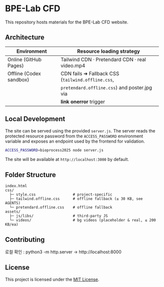 # BPE-Lab CFD

This repository hosts materials for the BPE-Lab CFD website.

## Architecture
| Environment            | Resource loading strategy                           |
|------------------------|-----------------------------------------------------|
| Online (GitHub Pages)  | Tailwind CDN · Pretendard CDN · real video.mp4      |
| Offline (Codex sandbox)| CDN fails ➜ Fallback CSS (`tailwind.offline.css`,   |
|                        | `pretendard.offline.css`) and poster.jpg via        |
|                        | **link onerror** trigger                            |

<!-- *오프라인 컨테이너는 JS 차단 상태일 수도 있으나, CDN 404 상황까지 아우르기 위해 onerror 방식을 기본값으로 채택합니다.* -->

## Local Development

The site can be served using the provided `server.js`. The server reads the
protected resource password from the `ACCESS_PASSWORD` environment variable and
exposes an endpoint used by the frontend for validation.

```bash
ACCESS_PASSWORD=bioprocess2025 node server.js
```

The site will be available at `http://localhost:3000` by default.

## Folder Structure
```
index.html
css/
  ├─ style.css                 # project-specific
  ├─ tailwind.offline.css      # offline fallback (≤ 30 KB, see AGENTS)
  └─ pretendard.offline.css    # offline fallback
assets/
  ├─ js/libs/                  # third-party JS
  └─ videos/                   # bg videos (placeholder & real, ≤ 200 KB/ea)
```

## Contributing
로컬 확인 : python3 -m http.server → http://localhost:8000

## License

This project is licensed under the [MIT License](LICENSE).


